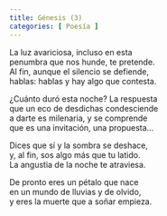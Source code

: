 ```yaml
---
title: Génesis (3)
categories: [ Poesía ]
---
```


La luz avariciosa, incluso en esta<br>
penumbra que nos hunde, te pretende.<br>
Al fin, aunque el silencio se defiende,<br>
hablas: hablas y hay algo que contesta.<br>

¿Cuánto duró esta noche? La respuesta<br>
que un eco de desdichas condesciende<br>
a darte es milenaria, y se comprende<br>
que es una invitación, una propuesta…<br>

Dices que sí y la sombra se deshace,<br>
y, al fin, sos algo más que tu latido.<br>
La angustia de la noche te atraviesa.<br>

De pronto eres un pétalo que nace<br>
en un mundo de lluvias y de olvido,<br>
y eres la muerte que a soñar empieza.
